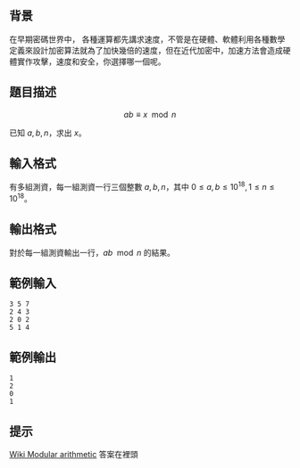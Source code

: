 ## 背景 ##

在早期密碼世界中， 各種運算都先講求速度，不管是在硬體、軟體利用各種數學定義來設計加密算法就為了加快幾倍的速度，但在近代加密中，加速方法會造成硬體實作攻擊，速度和安全，你選擇哪一個呢。

## 題目描述 ##

$$a b \equiv x \mod n$$

已知 $a, b, n$，求出 $x$。

## 輸入格式 ##

有多組測資，每一組測資一行三個整數 $a, b, n$，其中 $0 \le a, b \le 10^{18}, 1 \le n \le 10^{18}$。

## 輸出格式 ##

對於每一組測資輸出一行，$ab \mod n$ 的結果。

## 範例輸入 ##
```
3 5 7
2 4 3
2 0 2
5 1 4
```

## 範例輸出 ##
```
1
2
0
1
```


## 提示 ##

[Wiki Modular arithmetic](https://en.wikipedia.org/wiki/Modular_arithmetic) 答案在裡頭